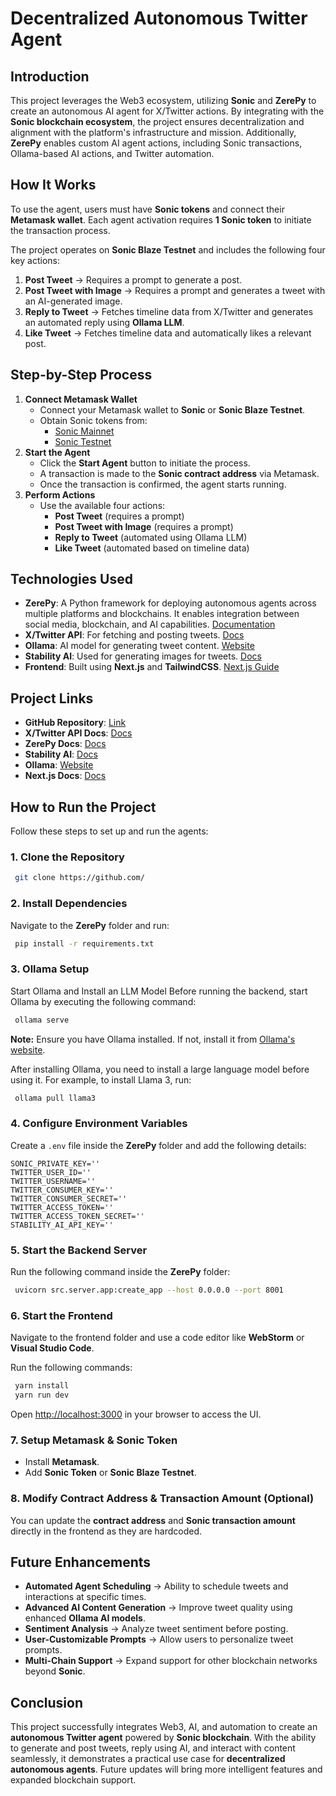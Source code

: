 # Decentralized Autonomous Twitter Agent

## Introduction

This project leverages the Web3 ecosystem, utilizing **Sonic** and **ZerePy** to create an autonomous AI agent for X/Twitter actions. By integrating with the **Sonic blockchain ecosystem**, the project ensures decentralization and alignment with the platform's infrastructure and mission. Additionally, **ZerePy** enables custom AI agent actions, including Sonic transactions, Ollama-based AI actions, and Twitter automation.

## How It Works

To use the agent, users must have **Sonic tokens** and connect their **Metamask wallet**. Each agent activation requires **1 Sonic token** to initiate the transaction process.

The project operates on **Sonic Blaze Testnet** and includes the following four key actions:

1. **Post Tweet** → Requires a prompt to generate a post.
2. **Post Tweet with Image** → Requires a prompt and generates a tweet with an AI-generated image.
3. **Reply to Tweet** → Fetches timeline data from X/Twitter and generates an automated reply using **Ollama LLM**.
4. **Like Tweet** → Fetches timeline data and automatically likes a relevant post.

## Step-by-Step Process

1. **Connect Metamask Wallet**
   - Connect your Metamask wallet to **Sonic** or **Sonic Blaze Testnet**.
   - Obtain Sonic tokens from:
     - [Sonic Mainnet](https://my.soniclabs.com/)
     - [Sonic Testnet](https://testnet.soniclabs.com/)
2. **Start the Agent**
   - Click the **Start Agent** button to initiate the process.
   - A transaction is made to the **Sonic contract address** via Metamask.
   - Once the transaction is confirmed, the agent starts running.
3. **Perform Actions**
   - Use the available four actions:
     - **Post Tweet** (requires a prompt)
     - **Post Tweet with Image** (requires a prompt)
     - **Reply to Tweet** (automated using Ollama LLM)
     - **Like Tweet** (automated based on timeline data)

## Technologies Used

- **ZerePy**: A Python framework for deploying autonomous agents across multiple platforms and blockchains. It enables integration between social media, blockchain, and AI capabilities. [Documentation](https://www.zerepy.org/docs/intro)
- **X/Twitter API**: For fetching and posting tweets. [Docs](https://developer.x.com/en/docs/x-api)
- **Ollama**: AI model for generating tweet content. [Website](https://ollama.com/)
- **Stability AI**: Used for generating images for tweets. [Docs](https://platform.stability.ai/)
- **Frontend**: Built using **Next.js** and **TailwindCSS**. [Next.js Guide](https://nextjs.org/learn)

## Project Links

- **GitHub Repository**: [Link](https://github.com/)
- **X/Twitter API Docs**: [Docs](https://developer.x.com/en/docs/x-api)
- **ZerePy Docs**: [Docs](https://www.zerepy.org/docs/intro)
- **Stability AI**: [Docs](https://platform.stability.ai/)
- **Ollama**: [Website](https://ollama.com/)
- **Next.js Docs**: [Docs](https://nextjs.org/learn)

## How to Run the Project

Follow these steps to set up and run the agents:

### 1. Clone the Repository

```bash
 git clone https://github.com/
```

### 2. Install Dependencies

Navigate to the **ZerePy** folder and run:

```bash
 pip install -r requirements.txt
```

### 3. Ollama Setup

Start Ollama and Install an LLM Model
Before running the backend, start Ollama by executing the following command:

```sh
 ollama serve
```

**Note:** Ensure you have Ollama installed. If not, install it from [Ollama's website](https://ollama.ai).

After installing Ollama, you need to install a large language model before using it. For example, to install Llama 3, run:

```sh
 ollama pull llama3
```


### 4. Configure Environment Variables

Create a `.env` file inside the **ZerePy** folder and add the following details:

```env
SONIC_PRIVATE_KEY=''
TWITTER_USER_ID=''
TWITTER_USERNAME=''
TWITTER_CONSUMER_KEY=''
TWITTER_CONSUMER_SECRET=''
TWITTER_ACCESS_TOKEN=''
TWITTER_ACCESS_TOKEN_SECRET=''
STABILITY_AI_API_KEY=''
```

### 5. Start the Backend Server

Run the following command inside the **ZerePy** folder:

```bash
 uvicorn src.server.app:create_app --host 0.0.0.0 --port 8001
```

### 6. Start the Frontend

Navigate to the frontend folder and use a code editor like **WebStorm** or **Visual Studio Code**.

Run the following commands:

```bash
 yarn install
 yarn run dev
```

Open [http://localhost:3000](http://localhost:3000) in your browser to access the UI.

### 7. Setup Metamask & Sonic Token

- Install **Metamask**.
- Add **Sonic Token** or **Sonic Blaze Testnet**.

### 8. Modify Contract Address & Transaction Amount (Optional)

You can update the **contract address** and **Sonic transaction amount** directly in the frontend as they are hardcoded.

## Future Enhancements

- **Automated Agent Scheduling** → Ability to schedule tweets and interactions at specific times.
- **Advanced AI Content Generation** → Improve tweet quality using enhanced **Ollama AI models**.
- **Sentiment Analysis** → Analyze tweet sentiment before posting.
- **User-Customizable Prompts** → Allow users to personalize tweet prompts.
- **Multi-Chain Support** → Expand support for other blockchain networks beyond **Sonic**.

## Conclusion

This project successfully integrates Web3, AI, and automation to create an **autonomous Twitter agent** powered by **Sonic blockchain**. With the ability to generate and post tweets, reply using AI, and interact with content seamlessly, it demonstrates a practical use case for **decentralized autonomous agents**. Future updates will bring more intelligent features and expanded blockchain support.
